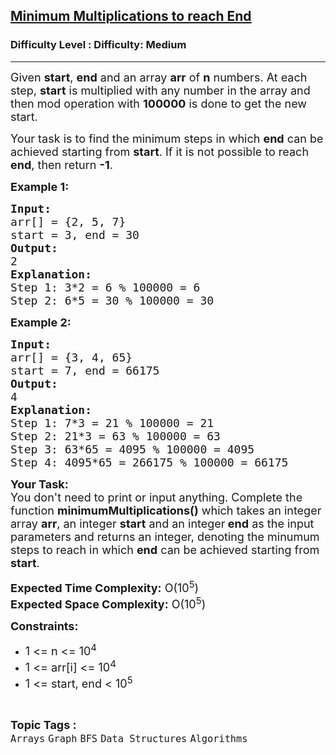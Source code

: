<h2><a href="https://www.geeksforgeeks.org/problems/minimum-multiplications-to-reach-end/1?page=2&category=Arrays,Strings&difficulty=Medium&status=unsolved&sortBy=submissions">Minimum Multiplications to reach End</a></h2><h3>Difficulty Level : Difficulty: Medium</h3><hr><div class="problems_problem_content__Xm_eO"><p><span style="font-size: 18px;">Given <strong>start</strong>, <strong>end</strong> and an array <strong>arr</strong> of <strong>n</strong>&nbsp;numbers. At each step, <strong>start</strong> is multiplied with any number in the array and then mod operation with <strong>100000</strong> is done to get the new start. </span></p>
<p><span style="font-size: 18px;">Your task is to find the minimum steps in which <strong>end</strong> can be achieved starting from <strong>start</strong>. If it is not possible to reach <strong>end</strong>, then return <strong>-1</strong>.</span></p>
<p><span style="font-size: 18px;"><strong>Example 1:</strong></span></p>
<pre><span style="font-size: 18px;"><strong>Input:</strong>
arr[] = {2, 5, 7}
start = 3, end = 30
<strong>Output:</strong>
2
<strong>Explanation:</strong>
Step 1: 3*2 = 6 % 100000 = 6 
Step 2: 6*5 = 30 % 100000 = 30
</span></pre>
<p><span style="font-size: 18px;"><strong>Example 2:</strong></span></p>
<pre><span style="font-size: 18px;"><strong>Input:</strong>
arr[] = {3, 4, 65}
start = 7, end = 66175
<strong>Output:</strong>
4
<strong>Explanation:</strong>
Step 1: 7*3 = 21 % 100000 = 21&nbsp;
Step 2: 21*3 = 63 % 100000 = 63&nbsp;
Step 3: 63*65 = 4095 % 100000 = 4095&nbsp;
Step 4: 4095*65 = 266175 % 100000 = 66175
</span></pre>
<p><span style="font-size: 18px;"><strong>Your Task:<br></strong></span><span style="font-size: 18px;">You don't need to print or input anything. Complete the function <strong>minimumMultiplications()</strong> which takes an integer array <strong>arr</strong>, an integer <strong>start</strong> and an integer<strong> end</strong> as the input parameters and returns an integer, denoting the minumum steps to reach in which <strong>end</strong> can be achieved starting from <strong>start</strong>.</span></p>
<p><span style="font-size: 18px;"><strong>Expected Time Complexity:</strong> O(10<sup>5</sup>)<br></span><span style="font-size: 18px;"><strong>Expected Space Complexity:</strong> O(10<sup>5</sup>)</span></p>
<p><span style="font-size: 18px;"><strong>Constraints:</strong></span></p>
<ul>
<li><span style="font-size: 18px;">1 &lt;= n &lt;= 10<sup>4</sup></span></li>
<li><span style="font-size: 18px;">1 &lt;= arr[i] &lt;= 10<sup>4</sup></span></li>
<li><span style="font-size: 18px;">1 &lt;= start, end &lt;&nbsp;10<sup>5</sup></span></li>
</ul></div><br><p><span style=font-size:18px><strong>Topic Tags : </strong><br><code>Arrays</code>&nbsp;<code>Graph</code>&nbsp;<code>BFS</code>&nbsp;<code>Data Structures</code>&nbsp;<code>Algorithms</code>&nbsp;